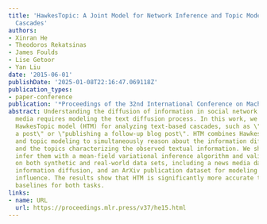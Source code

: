 ```yaml
---
title: 'HawkesTopic: A Joint Model for Network Inference and Topic Modeling from Text-Based
  Cascades'
authors:
- Xinran He
- Theodoros Rekatsinas
- James Foulds
- Lise Getoor
- Yan Liu
date: '2015-06-01'
publishDate: '2025-01-08T22:16:47.069118Z'
publication_types:
- paper-conference
publication: '*Proceedings of the 32nd International Conference on Machine Learning*'
abstract: Understanding the diffusion of information in social network and social
  media requires modeling the text diffusion process. In this work, we develop the
  HawkesTopic model (HTM) for analyzing text-based cascades, such as \"retweeting
  a post\" or \"publishing a follow-up blog post\". HTM combines Hawkes processes
  and topic modeling to simultaneously reason about the information diffusion pathways
  and the topics characterizing the observed textual information. We show how to jointly
  infer them with a mean-field variational inference algorithm and validate our approach
  on both synthetic and real-world data sets, including a news media dataset for modeling
  information diffusion, and an ArXiv publication dataset for modeling scientific
  influence. The results show that HTM is significantly more accurate than several
  baselines for both tasks.
links:
- name: URL
  url: https://proceedings.mlr.press/v37/he15.html
---
```

